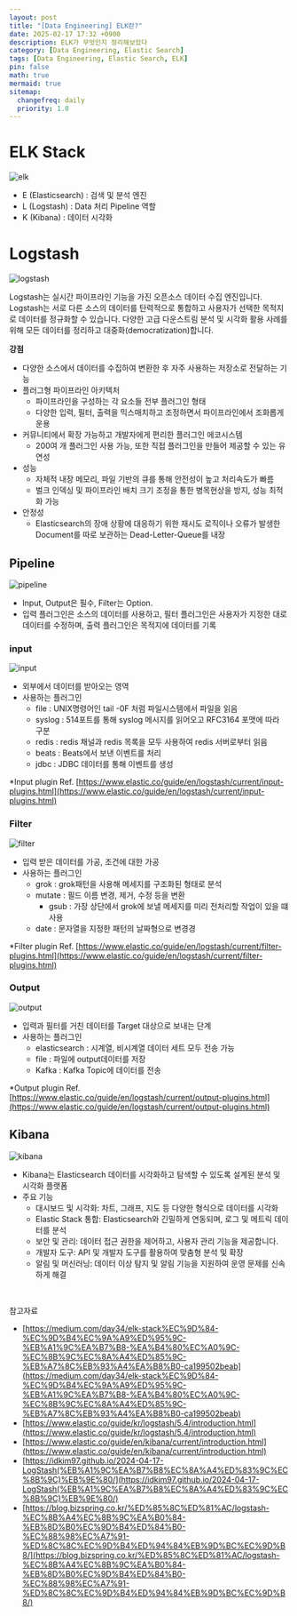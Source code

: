 ```yaml
---
layout: post
title: "[Data Engineering] ELK란?"
date: 2025-02-17 17:32 +0900
description: ELK가 무엇인지 정리해보았다
category: [Data Engineering, Elastic Search]
tags: [Data Engineering, Elastic Search, ELK]
pin: false
math: true
mermaid: true
sitemap:
  changefreq: daily
  priority: 1.0
---
```

# ELK Stack

![elk](/assets/img/data_eigineering/elastic_search/elk.webp)

- E (Elasticsearch) : 검색 및 분석 엔진
- L (Logstash) : Data 처리 Pipeline 역할
- K (Kibana) : 데이터 시각화 

# Logstash
![logstash](/assets/img/data_eigineering/elastic_search/logstash.png)

Logstash는 실시간 파이프라인 기능을 가진 오픈소스 데이터 수집 엔진입니다. Logstash는 서로 다른 소스의 데이터를 탄력적으로 통합하고 사용자가 선택한 목적지로 데이터를 정규화할 수 있습니다. 다양한 고급 다운스트림 분석 및 시각화 활용 사례를 위해 모든 데이터를 정리하고 대중화(democratization)합니다.

**강점**
- 다양한 소스에서 데이터를 수집하여 변환한 후 자주 사용하는 저장소로 전달하는 기능
- 플러그형 파이프라인 아키텍처
  - 파이프라인을 구성하는 각 요소들 전부 플러그인 형태
  - 다양한 입력, 필터, 출력을 믹스매치하고 조정하면서 파이프라인에서 조화롭게 운용
- 커뮤니티에서 확장 가능하고 개발자에게 편리한 플러그인 에코시스템
  - 200여 개 플러그인 사용 가능, 또한 직접 플러그인을 만들어 제공할 수 있는 유연성
- 성능
  - 자체적 내장 메모리, 파일 기반의 큐를 통해 안전성이 높고 처리속도가 빠름
  - 벌크 인덱싱 및 파이프라인 배치 크기 조정을 통한 병목현상을 방지, 성능 최적화 가능
- 안정성
  - Elasticsearch의 장애 상황에 대응하기 위한 재시도 로직이나 오류가 발생한 Document를 따로 보관하는 Dead-Letter-Queue를 내장

## Pipeline
![pipeline](/assets/img/data_eigineering/elastic_search/basic_logstash_pipeline.png)

- Input, Output은 필수, Filter는 Option.
- 입력 플러그인은 소스의 데이터를 사용하고, 필터 플러그인은 사용자가 지정한 대로 데이터를 수정하며, 출력 플러그인은 목적지에 데이터를 기록

### input
![input](/assets/img/data_eigineering/elastic_search/logstash_input.svg)
- 외부에서 데이터를 받아오는 영역
- 사용하는 플러그인
  - file : UNIX명령어인 tail -0F 처럼 파일시스템에서 파일을 읽음
  - syslog : 514포트를 통해 syslog 메시지를 읽어오고 RFC3164 포맷에 따라 구분
  - redis : redis 채널과 redis 목록을 모두 사용하여 redis 서버로부터 읽음
  - beats : Beats에서 보낸 이벤트를 처리
  - jdbc : JDBC 데이터를 통해 이벤트를 생성

*Input plugin Ref. [https://www.elastic.co/guide/en/logstash/current/input-plugins.html](https://www.elastic.co/guide/en/logstash/current/input-plugins.html)

### Filter
![filter](/assets/img/data_eigineering/elastic_search/logstash_filter.svg)
- 입력 받은 데이터를 가공, 조건에 대한 가공
- 사용하는 플러그인
  - grok : grok패턴을 사용해 메세지를 구조화된 형태로 분석
  - mutate : 필드 이름 변경, 제거, 수정 등을 변환
    - gsub : 가장 상단에서 grok에 보낼 메세지를 미리 전처리할 작업이 있을 떄 사용
  - date : 문자열을 지정한 패턴의 날짜형으로 변경경

*Filter plugin Ref. [https://www.elastic.co/guide/en/logstash/current/filter-plugins.html](https://www.elastic.co/guide/en/logstash/current/filter-plugins.html)

### Output
![output](/assets/img/data_eigineering/elastic_search/logstash_output.svg)
- 입력과 필터를 거친 데이터를 Target 대상으로 보내는 단계
- 사용하는 플러그인
  - elasticsearch : 시계열, 비시계열 데이터 세트 모두 전송 가능
  - file : 파일에 output데이터를 저장
  - Kafka : Kafka Topic에 데이터를 전송

*Output plugin Ref. [https://www.elastic.co/guide/en/logstash/current/output-plugins.html](https://www.elastic.co/guide/en/logstash/current/output-plugins.html)

## Kibana
![kibana](/assets/img/data_eigineering/elastic_search/kinaba.png)
- Kibana는 Elasticsearch 데이터를 시각화하고 탐색할 수 있도록 설계된 분석 및 시각화 플랫폼
- 주요 기능
  - 대시보드 및 시각화: 차트, 그래프, 지도 등 다양한 형식으로 데이터를 시각화
  - Elastic Stack 통합: Elasticsearch와 긴밀하게 연동되며, 로그 및 메트릭 데이터를 분석
  - 보안 및 관리: 데이터 접근 권한을 제어하고, 사용자 관리 기능을 제공합니다.
  - 개발자 도구: API 및 개발자 도구를 활용하여 맞춤형 분석 및 확장
  - 알림 및 머신러닝: 데이터 이상 탐지 및 알림 기능을 지원하여 운영 문제를 신속하게 해결


&nbsp;

참고자료
- [https://medium.com/day34/elk-stack%EC%9D%84-%EC%9D%B4%EC%9A%A9%ED%95%9C-%EB%A1%9C%EA%B7%B8-%EA%B4%80%EC%A0%9C-%EC%8B%9C%EC%8A%A4%ED%85%9C-%EB%A7%8C%EB%93%A4%EA%B8%B0-ca199502beab](https://medium.com/day34/elk-stack%EC%9D%84-%EC%9D%B4%EC%9A%A9%ED%95%9C-%EB%A1%9C%EA%B7%B8-%EA%B4%80%EC%A0%9C-%EC%8B%9C%EC%8A%A4%ED%85%9C-%EB%A7%8C%EB%93%A4%EA%B8%B0-ca199502beab)
- [https://www.elastic.co/guide/kr/logstash/5.4/introduction.html](https://www.elastic.co/guide/kr/logstash/5.4/introduction.html)
- [https://www.elastic.co/guide/en/kibana/current/introduction.html](https://www.elastic.co/guide/en/kibana/current/introduction.html)
- [https://idkim97.github.io/2024-04-17-LogStash(%EB%A1%9C%EA%B7%B8%EC%8A%A4%ED%83%9C%EC%8B%9C)%EB%9E%80/](https://idkim97.github.io/2024-04-17-LogStash(%EB%A1%9C%EA%B7%B8%EC%8A%A4%ED%83%9C%EC%8B%9C)%EB%9E%80/)
- [https://blog.bizspring.co.kr/%ED%85%8C%ED%81%AC/logstash-%EC%8B%A4%EC%8B%9C%EA%B0%84-%EB%8D%B0%EC%9D%B4%ED%84%B0-%EC%88%98%EC%A7%91-%ED%8C%8C%EC%9D%B4%ED%94%84%EB%9D%BC%EC%9D%B8/](https://blog.bizspring.co.kr/%ED%85%8C%ED%81%AC/logstash-%EC%8B%A4%EC%8B%9C%EA%B0%84-%EB%8D%B0%EC%9D%B4%ED%84%B0-%EC%88%98%EC%A7%91-%ED%8C%8C%EC%9D%B4%ED%94%84%EB%9D%BC%EC%9D%B8/)